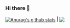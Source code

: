 ### Hi there 👋

<a href="https://github.com/anuraghazra/github-readme-stats"><img align="center" src="https://github-readme-stats.vercel.app/api?username=Cluster-Taek&show_icons=true&include_all_commits=true&theme=buefy&hide_border=true" alt="Anurag's github stats" /></a> | <a href="https://github.com/anuraghazra/github-readme-stats"><img align="center" src="https://github-readme-stats.vercel.app/api/top-langs/?username=Cluster-Taek&layout=compact&theme=buefy&hide_border=true" /></a>

<div align="center">

</div>

<!--
**Cluster-Taek/Cluster-Taek** is a ✨ _special_ ✨ repository because its `README.md` (this file) appears on your GitHub profile.

Here are some ideas to get you started:

- 🔭 I’m currently working on ...
- 🌱 I’m currently learning ...
- 👯 I’m looking to collaborate on ...
- 🤔 I’m looking for help with ...
- 💬 Ask me about ...
- 📫 How to reach me: ...
- 😄 Pronouns: ...
- ⚡ Fun fact: ...
-->
